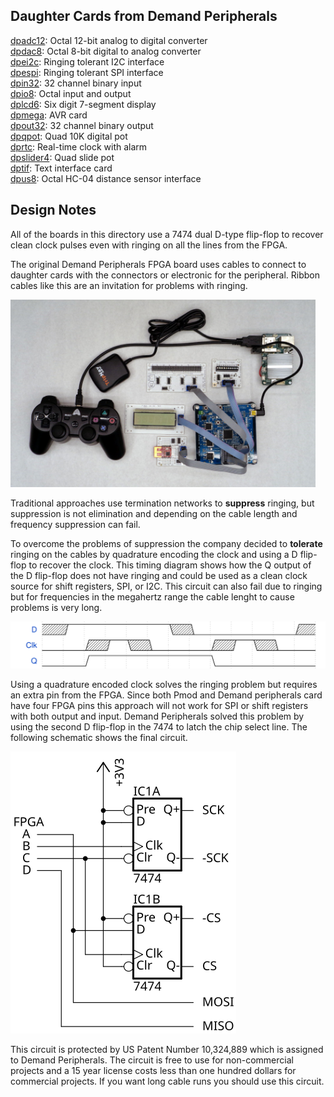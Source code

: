 ## Daughter Cards from Demand Peripherals
[dpadc12](dpadc12/adc12.md): Octal 12-bit analog to digital converter <br>
[dpdac8](dpdac8/dac8.md): Octal 8-bit digital to analog converter <br>
[dpei2c](dpei2c/ei2c.md): Ringing tolerant I2C interface <br>
[dpespi](dpespi/espi.md): Ringing tolerant SPI interface <br>
[dpin32](dpin32/in32.md): 32 channel binary input <br>
[dpio8](dpio8/io8.md): Octal input and output <br>
[dplcd6](dplcd6/lcd6.md):  Six digit 7-segment display <br>
[dpmega](dpmega/mega.md): AVR card <br>
[dpout32](dpout32/out32.md): 32 channel binary output <br>
[dpqpot](dpqpot/qpot.md): Quad 10K digital pot <br>
[dprtc](dprtc/rtc.md): Real-time clock with alarm <br>
[dpslider4](dpslider4/slider4.md): Quad slide pot <br>
[dptif](dptif/tif.md): Text interface card <br>
[dpus8](dpus8/us8.md): Octal HC-04 distance sensor interface <br>


## Design Notes
All of the boards in this directory use a 7474 dual D-type flip-flop
to recover clean clock pulses even with ringing on all the lines 
from the FPGA.

The original Demand Peripherals FPGA board uses cables to connect to
daughter cards with the connectors or electronic for the peripheral.
Ribbon cables like this are an invitation for problems with ringing.

<img src=images/typical.jpg height=300>

Traditional approaches use termination networks to **suppress** 
ringing, but suppression is not elimination and depending on the
cable length and frequency suppression can fail.

To overcome the problems of suppression the company decided to
**tolerate** ringing on the cables by quadrature encoding the clock
and using a D flip-flop to recover the clock.  This timing diagram
shows how the Q output of the D flip-flop does not have ringing and
could be used as a clean clock source for shift registers, SPI, or
I2C.  This circuit can also fail due to ringing but for frequencies
in the megahertz range the cable lenght to cause problems is very
long.

![](images/espi_timing.svg)

Using a quadrature encoded clock solves the ringing problem but 
requires an extra pin from the FPGA.  Since both Pmod and Demand
peripherals card have four FPGA pins this approach will not work
for SPI or shift registers with both output and input.  Demand
Peripherals solved this problem by using the second D flip-flop
in the 7474 to latch the chip select line.  The following schematic
shows the final circuit.

![](images/qclk.svg)

This circuit is protected by US Patent Number 10,324,889 which is
assigned to Demand Peripherals.  The circuit is free to use for
non-commercial projects and a 15 year license costs less than one
hundred dollars for commercial projects.  If you want long cable
runs you should use this circuit.


